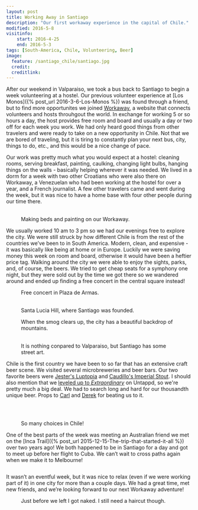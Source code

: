 ```yaml
---
layout: post
title: Working Away in Santiago
description: "Our first workaway experience in the capital of Chile."
modified: 2016-5-8
visitinfo:
    start: 2016-4-25
    end: 2016-5-3
tags: [South-America, Chile, Volunteering, Beer]
image:
  feature: /santiago_chile/santiago.jpg
  credit: 
  creditlink:
---
```


After our weekend in Valparaiso, we took a bus back to Santiago to begin a week volunteering at a hostel. Our previous volunteer experience at [Los Monos]({% post_url 2016-3-6-Los-Monos %}) was found through a friend, but to find more opportunites we joined [Workaway](https://www.workaway.info/), a website that connects volunteers and hosts throuhgout the world. In exchange for working 5 or so hours a day, the host provides free room and board and usually a day or two off for each week you work. We had only heard good things from other travelers and were ready to take on a new opportunity in Chile. Not that we are bored of traveling, but it is tiring to constantly plan your next bus, city, things to do, etc., and this would be a nice change of pace.

Our work was pretty much what you would expect at a hostel: cleaning rooms, serving breakfast, painting, caulking, changing light bulbs, hanging things on the walls - basically helping wherever it was needed. We lived in a dorm for a week with two other Croatians who were also there on Workaway, a Venezuelan who had been working at the hostel for over a year, and a French journalist. A few other travelers came and went during the week, but it was nice to have a home base with four other people during our time there.
<figure class="half">
    <a href="/images/santiago_chile/making_bed.jpg"><img src="/images/santiago_chile/making_bed.jpg" alt=""></a>
    <a href="/images/santiago_chile/painting.jpg"><img src="/images/santiago_chile/painting.jpg" alt=""></a>
    <figcaption>Making beds and painting on our Workaway.</figcaption>
</figure>

We usually worked 10 am to 3 pm so we had our evenings free to explore the city. We were still struck by how different Chile is from the rest of the countries we’ve been to in South America. Modern, clean, and expensive - it was basically like being at home or in Europe. Luckily we were saving money this week on room and board, otherwise it would have been a heftier price tag. Walking around the city we were able to enjoy the sights, parks, and, of course, the beers. We tried to get cheap seats for a symphony one night, but they were sold out by the time we got there so we wandered around and ended up finding a free concert in the central square instead! 
<figure>
    <a href="/images/santiago_chile/concert.jpg"><img src="/images/santiago_chile/concert.jpg" alt=""></a>
    <figcaption>Free concert in Plaza de Armas.</figcaption>
</figure>
<figure class="half">
    <a href="/images/santiago_chile/park.jpg"><img src="/images/santiago_chile/park.jpg" alt=""></a>
    <a href="/images/santiago_chile/park2.jpg"><img src="/images/santiago_chile/park2.jpg" alt=""></a>
    <figcaption>Santa Lucia Hill, where Santiago was founded.</figcaption>
</figure>
<figure>
    <a href="/images/santiago_chile/mountains_over_santiago.jpg"><img src="/images/santiago_chile/mountains_over_santiago.jpg" alt=""></a>
    <figcaption>When the smog clears up, the city has a beautiful backdrop of mountains.</figcaption>
</figure>
<figure class="third">
    <a href="/images/santiago_chile/street_art.jpg"><img src="/images/santiago_chile/street_art.jpg" alt=""></a>
    <a href="/images/santiago_chile/street_art1.jpg"><img src="/images/santiago_chile/street_art1.jpg" alt=""></a>
    <a href="/images/santiago_chile/street_art2.jpg"><img src="/images/santiago_chile/street_art2.jpg" alt=""></a>
    <figcaption>It is nothing conpared to Valparaiso, but Santiago has some street art.</figcaption>
</figure>

Chile is the first country we have been to so far that has an extensive craft beer scene. We visited several microbreweries and beer bars. Our two favorite beers were [Jester's Luptopia](https://untappd.com/user/veswill3/checkin/304122547) and [Caudillo's Imperial Stout](https://untappd.com/user/veswill3/checkin/306588070). I should also mention that we [leveled up to *Extraordinary*](https://untappd.com/user/veswill3/badges/113576907) on Untappd, so we're pretty much a big deal. We had to search long and hard for our thousandth unique beer. Props to [Carl](https://untappd.com/user/crazcarl) and [Derek](https://untappd.com/user/FlyingRumHam) for beating us to it.
<figure>
    <a href="/images/santiago_chile/beer3.jpg"><img src="/images/santiago_chile/beer3.jpg" alt=""></a>
</figure>
<figure class="half">
    <a href="/images/santiago_chile/beer1.jpg"><img src="/images/santiago_chile/beer1.jpg" alt=""></a>
    <a href="/images/santiago_chile/beer2.jpg"><img src="/images/santiago_chile/beer2.jpg" alt=""></a>
    <a href="/images/santiago_chile/beer4.jpg"><img src="/images/santiago_chile/beer4.jpg" alt=""></a>
    <a href="/images/santiago_chile/beer6.jpg"><img src="/images/santiago_chile/beer6.jpg" alt=""></a>
</figure>
<figure>
    <a href="/images/santiago_chile/beer5.jpg"><img src="/images/santiago_chile/beer5.jpg" alt=""></a>
    <figcaption>So many choices in Chile!</figcaption>
</figure>

One of the best parts of the week was meeting an Australian friend we met on the [Inca Trail]({% post_url 2015-12-15-The-trip-that-started-it-all %}) over two years ago! We both happened to be in Santiago for a day and got to meet up before her flight to Cuba. We can’t wait to cross paths again when we make it to Melbourne!
<figure>
    <a href="/images/santiago_chile/meikuen.jpg"><img src="/images/santiago_chile/meikuen.jpg" alt=""></a>
</figure>

It wasn’t an eventful week, but it was nice to relax (even if we were working part of it) in one city for more than a couple days. We had a great time, met new friends, and we’re looking forward to our next Workaway adventure! 

<figure>
    <a href="/images/santiago_chile/shave.gif"><img src="/images/santiago_chile/shave.gif" alt=""></a>
    <figcaption>Just before we left I got naked. I still need a haircut though.</figcaption>
</figure>
